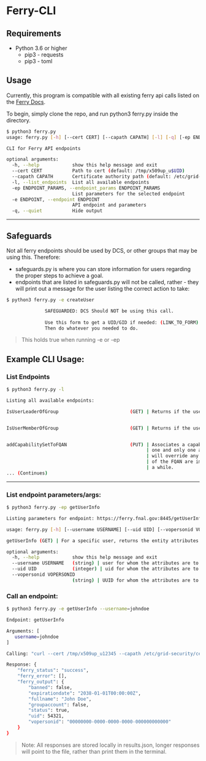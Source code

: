 # Ferry-CLI

## Requirements
* Python 3.6 or higher
  * pip3 - requests
  * pip3 - toml

## Usage  
Currently, this program is compatible with all existing ferry api calls listed on the [Ferry Docs](https://ferry.fnal.gov:8445/docs#).

To begin, simply clone the repo, and run python3 ferry.py inside the directory.

``` bash  
$ python3 ferry.py
usage: ferry.py [-h] [--cert CERT] [--capath CAPATH] [-l] [-q] [-ep ENDPOINT_PARAMS] [-e ENDPOINT [ENDPOINT_PARAMS]] 

CLI for Ferry API endpoints

optional arguments:
  -h, --help            show this help message and exit
  --cert CERT           Path to cert (default: /tmp/x509up_u$UID)
  --capath CAPATH       Certificate authority path (default: /etc/grid-security/certificates)
  -l, --list_endpoints  List all available endpoints
  -ep ENDPOINT_PARAMS, --endpoint_params ENDPOINT_PARAMS
                        List parameters for the selected endpoint
  -e ENDPOINT, --endpoint ENDPOINT
                        API endpoint and parameters
  -q, --quiet           Hide output
```
---
## Safeguards
Not all ferry endpoints should be used by DCS, or other groups that may be using this. Therefore:
* safeguards.py is where you can store information for users regarding the proper steps to achieve a goal.
* endpoints that are listed in safeguards.py will not be called, rather - they will print out a message for the user listing the correct action to take:
```bash
$ python3 ferry.py -e createUser

              SAFEGUARDED: DCS Should NOT be using this call.
              
              Use this form to get a UID/GID if needed: (LINK_TO_FORM)
              Then do whatever you needed to do.

```
> This holds true when running -e or -ep


## Example CLI Usage:

### List Endpoints

``` bash
$ python3 ferry.py -l

Listing all available endpoints:

IsUserLeaderOfGroup                          (GET) | Returns if the user is the leader of the group.


IsUserMemberOfGroup                          (GET) | Returns if the user belongs to the specified group.


addCapabilitySetToFQAN                       (PUT) | Associates a capability set with a FQAN.  A FQAN can have
                                                   | one and only one associated capability sets. This method
                                                   | will override any prior setting. LDAP records for all users
                                                   | of the FQAN are immediately updated. That update could take
                                                   | a while.
... (Continues)

```

---

### List endpoint parameters/args:
``` bash
$ python3 ferry.py -ep getUserInfo

Listing parameters for endpoint: https://ferry.fnal.gov:8445/getUserInfo

usage: ferry.py [-h] [--username USERNAME] [--uid UID] [--vopersonid VOPERSONID]

getUserInfo (GET) | For a specific user, returns the entity attributes. You must | supply ONE of username or uid or vopersonid.

optional arguments:
  -h, --help            show this help message and exit
  --username USERNAME   (string) | user for whom the attributes are to be returned
  --uid UID             (integer) | uid for whom the attributes are to be returned
  --vopersonid VOPERSONID
                        (string) | UUID for whom the attributes are to be returned
```

### Call an endpoint:
``` bash
$ python3 ferry.py -e getUserInfo --username=johndoe

Endpoint: getUserInfo

Arguments: [
   username=johndoe
]

Calling: "curl --cert /tmp/x509up_u12345 --capath /etc/grid-security/certificates https://ferry.fnal.gov:8445/getUserInfo?username=johndoe"

Response: {
    "ferry_status": "success",
    "ferry_error": [],
    "ferry_output": {
        "banned": false,
        "expirationdate": "2038-01-01T00:00:00Z",
        "fullname": "John Doe",
        "groupaccount": false,
        "status": true,
        "uid": 54321,
        "vopersonid": "00000000-0000-0000-0000-000000000000"
    }
}

```
> Note: All responses are stored locally in results.json, longer responses will point to the file, rather than print them in the terminal.
